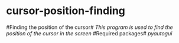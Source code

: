 # cursor-position-finding
#Finding the position of the cursor#  *This program is used to find the position of the cursor in the screen*  #Required packages# *pyautogui*
